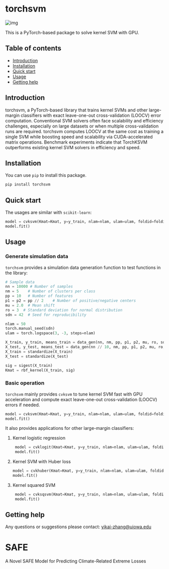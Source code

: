 # torchsvm
![img](https://release-badges-generator.vercel.app/api/releases.svg?user=YikaiZhang95&repo=SAFE&gradient=0000ff,8bd1fa)

This is a PyTorch-based package to solve kernel SVM with GPU.

## Table of contents

* [Introduction](#introduction)
* [Installation](#installation)
* [Quick start](#quick-start)
* [Usage](#usage)
* [Getting help](#getting-help)

## Introduction

torchsvm, a PyTorch-based library that trains kernel SVMs and other large-margin classifiers with exact leave-one-out cross-validation (LOOCV) error computation. Conventional SVM solvers often face scalability and efficiency challenges, especially on large datasets or when multiple cross-validation runs are required. torchsvm computes LOOCV at the same cost as training a single SVM while boosting speed and scalability via CUDA-accelerated matrix operations. Benchmark experiments indicate that TorchKSVM outperforms existing kernel SVM solvers in efficiency and speed. 


## Installation

You can use `pip` to install this package.

```sh
pip install torchsvm
```


## Quick start

The usages are similar with `scikit-learn`:

```python
model = cvksvm(Kmat=Kmat, y=y_train, nlam=nlam, ulam=ulam, foldid=foldid, nfolds=nfolds, eps=1e-5, maxit=1000, gamma=1e-8, is_exact=0, device='cuda')
model.fit()
```

## Usage

### Generate simulation data
`torchsvm` provides a simulation data generation function to test functions in the library:

```python
# Sample data
nn = 10000 # Number of samples
nm = 5    # Number of clusters per class
pp = 10   # Number of features
p1 = p2 = pp // 2    # Number of positive/negative centers
mu = 2.0  # Mean shift
ro = 3  # Standard deviation for normal distribution
sdn = 42  # Seed for reproducibility

nlam = 50
torch.manual_seed(sdn)
ulam = torch.logspace(3, -3, steps=nlam)

X_train, y_train, means_train = data_gen(nn, nm, pp, p1, p2, mu, ro, sdn)
X_test, y_test, means_test = data_gen(nn // 10, nm, pp, p1, p2, mu, ro, sdn)
X_train = standardize(X_train)
X_test = standardize(X_test)

sig = sigest(X_train)
Kmat = rbf_kernel(X_train, sig)
```


### Basic operation

`torchsvm` mainly provides `cvksvm` to tune kernel SVM fast with GPU acceleration and compute exact leave-one-out cross-validation (LOOCV) errors if needed.

```python
model = cvksvm(Kmat=Kmat, y=y_train, nlam=nlam, ulam=ulam, foldid=foldid, nfolds=nfolds, eps=1e-5, maxit=1000, gamma=1e-8, is_exact=0, device='cuda')
model.fit()
```
It also provides applications for other large-margin classifiers:

1. Kernel logistic regression
   ```python
    model = cvklogit(Kmat=Kmat, y=y_train, nlam=nlam, ulam=ulam, foldid=foldid, nfolds=nfolds, eps=1e-5, maxit=1000, gamma=1e-8, is_exact=0, device='cuda')
    model.fit()
    ```
2. Kernel SVM with Huber loss
    ```python
    model = cvkhuber(Kmat=Kmat, y=y_train, nlam=nlam, ulam=ulam, foldid=foldid, nfolds=nfolds, eps=1e-5, maxit=1000, gamma=1e-8, is_exact=0, device='cuda')
    model.fit()
    ```
3. Kernel squared SVM
   ```python
    model = cvksqsvm(Kmat=Kmat, y=y_train, nlam=nlam, ulam=ulam, foldid=foldid, nfolds=nfolds, eps=1e-5, maxit=1000, gamma=1e-8, is_exact=0, device='cuda')
    model.fit()
    ```  


## Getting help

Any questions or suggestions please contact: <yikai-zhang@uiowa.edu>


# SAFE
A Novel SAFE Model for Predicting Climate-Related Extreme Losses
